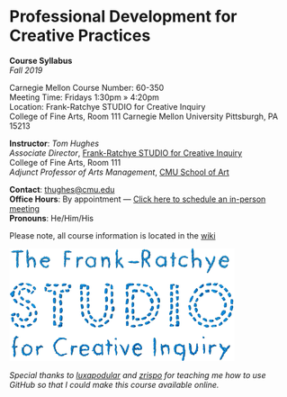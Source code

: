 # Professional Development for Creative Practices
**Course Syllabus**  
*Fall 2019*
  
Carnegie Mellon Course Number: 60-350    
Meeting Time: Fridays 1:30pm » 4:20pm  
Location: Frank-Ratchye STUDIO for Creative Inquiry  
College of Fine Arts, Room 111
Carnegie Mellon University
Pittsburgh, PA 15213


**Instructor**: _Tom Hughes_  
*Associate Director*, [Frank-Ratchye STUDIO for Creative Inquiry](http://studioforcreativeinquiry.org/)   
College of Fine Arts, Room 111  
*Adjunct Professor of Arts Management*, [CMU School of Art](http://www.art.cmu.edu)
  

**Contact**: thughes@cmu.edu  
**Office Hours**: By appointment — [Click here to schedule an in-person meeting](https://www.cloudhq.net/meeting/thughes@andrew.cmu.edu)  
**Pronouns**: He/Him/His  

Please note, all course information is located in the [wiki](https://github.com/Orthelious/PDCP_F19/wiki)



![STUDIO Logo](/images/studiologo.png)

_Special thanks to [luxapodular](https://github.com/Luxapodular) and [zrispo](https://github.com/zrispo) for teaching me how to use GitHub so that I could make this course available online._ 
